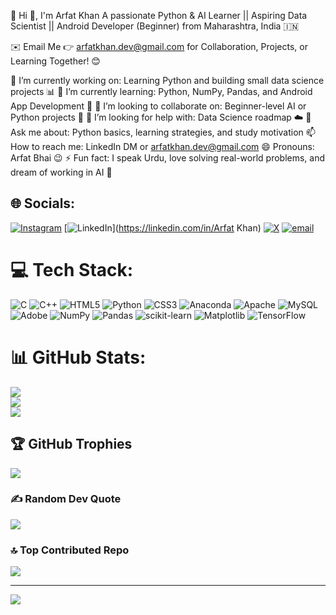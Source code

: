 💫 Hi 👋, I'm Arfat Khan
A passionate Python & AI Learner || Aspiring Data Scientist || Android Developer (Beginner) from Maharashtra, India 🇮🇳

✉️ Email Me 👉 arfatkhan.dev@gmail.com for Collaboration, Projects, or Learning Together! 😊

🔭 I’m currently working on: Learning Python and building small data science projects 📊
🌱 I’m currently learning: Python, NumPy, Pandas, and Android App Development 📱
👯 I’m looking to collaborate on: Beginner-level AI or Python projects 🤝
🤔 I’m looking for help with: Data Science roadmap  ☁️
💬 Ask me about: Python basics, learning strategies, and study motivation
📫 How to reach me: LinkedIn DM or arfatkhan.dev@gmail.com
😄 Pronouns: Arfat Bhai 😉
⚡ Fun fact: I speak Urdu, love solving real-world problems, and dream of working in AI 🚀


## 🌐 Socials:
[![Instagram](https://img.shields.io/badge/Instagram-%23E4405F.svg?logo=Instagram&logoColor=white)](https://instagram.com/arfatkhan528) [![LinkedIn](https://img.shields.io/badge/LinkedIn-%230077B5.svg?logo=linkedin&logoColor=white)](https://linkedin.com/in/Arfat Khan) [![X](https://img.shields.io/badge/X-black.svg?logo=X&logoColor=white)](https://x.com/Arfatkhan528) [![email](https://img.shields.io/badge/Email-D14836?logo=gmail&logoColor=white)](mailto:arfatkhan6212@gmail.com) 

# 💻 Tech Stack:
![C](https://img.shields.io/badge/c-%2300599C.svg?style=for-the-badge&logo=c&logoColor=white) ![C++](https://img.shields.io/badge/c++-%2300599C.svg?style=for-the-badge&logo=c%2B%2B&logoColor=white) ![HTML5](https://img.shields.io/badge/html5-%23E34F26.svg?style=for-the-badge&logo=html5&logoColor=white) ![Python](https://img.shields.io/badge/python-3670A0?style=for-the-badge&logo=python&logoColor=ffdd54) ![CSS3](https://img.shields.io/badge/css3-%231572B6.svg?style=for-the-badge&logo=css3&logoColor=white) ![Anaconda](https://img.shields.io/badge/Anaconda-%2344A833.svg?style=for-the-badge&logo=anaconda&logoColor=white) ![Apache](https://img.shields.io/badge/apache-%23D42029.svg?style=for-the-badge&logo=apache&logoColor=white) ![MySQL](https://img.shields.io/badge/mysql-4479A1.svg?style=for-the-badge&logo=mysql&logoColor=white) ![Adobe](https://img.shields.io/badge/adobe-%23FF0000.svg?style=for-the-badge&logo=adobe&logoColor=white) ![NumPy](https://img.shields.io/badge/numpy-%23013243.svg?style=for-the-badge&logo=numpy&logoColor=white) ![Pandas](https://img.shields.io/badge/pandas-%23150458.svg?style=for-the-badge&logo=pandas&logoColor=white) ![scikit-learn](https://img.shields.io/badge/scikit--learn-%23F7931E.svg?style=for-the-badge&logo=scikit-learn&logoColor=white) ![Matplotlib](https://img.shields.io/badge/Matplotlib-%23ffffff.svg?style=for-the-badge&logo=Matplotlib&logoColor=black) ![TensorFlow](https://img.shields.io/badge/TensorFlow-%23FF6F00.svg?style=for-the-badge&logo=TensorFlow&logoColor=white)
# 📊 GitHub Stats:
![](https://github-readme-stats.vercel.app/api?username=arfatkhann&theme=dark&hide_border=false&include_all_commits=true&count_private=false)<br/>
![](https://nirzak-streak-stats.vercel.app/?user=arfatkhann&theme=dark&hide_border=false)<br/>
![](https://github-readme-stats.vercel.app/api/top-langs/?username=arfatkhann&theme=dark&hide_border=false&include_all_commits=true&count_private=false&layout=compact)

## 🏆 GitHub Trophies
![](https://github-profile-trophy.vercel.app/?username=arfatkhann&theme=radical&no-frame=false&no-bg=true&margin-w=4)

### ✍️ Random Dev Quote
![](https://quotes-github-readme.vercel.app/api?type=horizontal&theme=radical)

### 🔝 Top Contributed Repo
![](https://github-contributor-stats.vercel.app/api?username=arfatkhann&limit=5&theme=dark&combine_all_yearly_contributions=true)

---
[![](https://visitcount.itsvg.in/api?id=arfatkhann&icon=0&color=0)](https://visitcount.itsvg.in)

<!-- Proudly created with GPRM ( https://gprm.itsvg.in ) -->

